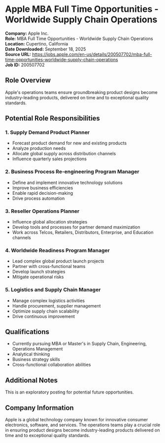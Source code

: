 # Apple MBA Full Time Opportunities - Worldwide Supply Chain Operations

**Company:** Apple Inc.  
**Role:** MBA Full Time Opportunities - Worldwide Supply Chain Operations  
**Location:** Cupertino, California  
**Date Downloaded:** September 18, 2025  
**Source URL:** https://jobs.apple.com/en-us/details/200507702/mba-full-time-opportunities-worldwide-supply-chain-operations  
**Job ID:** 200507702  

## Role Overview

Apple's operations teams ensure groundbreaking product designs become industry-leading products, delivered on time and to exceptional quality standards.

## Potential Role Responsibilities

### 1. Supply Demand Product Planner
- Forecast product demand for new and existing products
- Analyze production needs
- Allocate global supply across distribution channels
- Influence quarterly sales projections

### 2. Business Process Re-engineering Program Manager
- Define and implement innovative technology solutions
- Improve business efficiencies
- Enable rapid decision-making
- Drive process automation

### 3. Reseller Operations Planner
- Influence global allocation strategies
- Develop tools and processes for partner demand maximization
- Work across Telcos, Retailers, Distributors, Enterprise, and Education channels

### 4. Worldwide Readiness Program Manager
- Lead complex global product launch projects
- Partner with cross-functional teams
- Develop launch strategies
- Mitigate operational risks

### 5. Logistics and Supply Chain Manager
- Manage complex logistics activities
- Handle procurement, supplier management
- Optimize supply chain scalability
- Drive continuous improvement

## Qualifications

- Currently pursuing MBA or Master's in Supply Chain, Engineering, Operations Management
- Analytical thinking
- Business strategy skills
- Cross-functional collaboration abilities

## Additional Notes

This is an exploratory posting for potential future opportunities.

## Company Information

Apple is a global technology company known for innovative consumer electronics, software, and services. The operations teams play a crucial role in ensuring product designs become industry-leading products delivered on time and to exceptional quality standards.